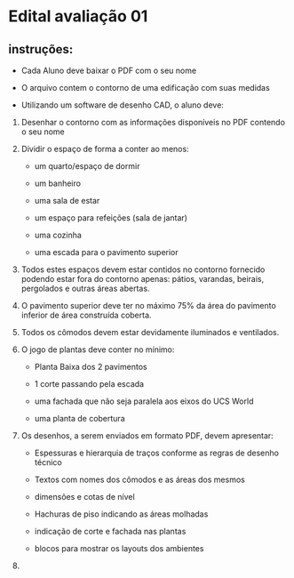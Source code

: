 # Edital avaliação 01

## instruções:

- Cada Aluno deve baixar o PDF com o seu nome

- O arquivo contem o contorno de uma edificação com suas medidas

- Utilizando um software de desenho CAD, o aluno deve:

1. Desenhar o contorno com as informações disponíveis no PDF contendo o seu nome

1. Dividir o espaço de forma a conter ao menos:

    - um quarto/espaço de dormir

    - um banheiro

    - uma sala de estar

    - um espaço para refeições (sala de jantar)

    - uma cozinha

    - uma escada para o pavimento superior

1. Todos estes espaços devem estar contidos no contorno fornecido podendo estar fora do contorno apenas: pátios, varandas, beirais, pergolados e outras áreas abertas.

1. O pavimento superior deve ter no máximo 75% da área do pavimento inferior de área construída coberta.

1. Todos os cômodos devem estar devidamente iluminados e ventilados.

1. O jogo de plantas deve conter no mínimo:

    - Planta Baixa dos 2 pavimentos

    - 1 corte passando pela escada

    - uma fachada que não seja paralela aos eixos do UCS World

    - uma planta de cobertura

1. Os desenhos, a serem enviados em formato PDF, devem apresentar:

    - Espessuras e hierarquia de traços conforme as regras de desenho técnico

    - Textos com nomes dos cômodos e as áreas dos mesmos

    - dimensões e cotas de nível

    - Hachuras de piso indicando as áreas molhadas

    - indicação de corte e fachada nas plantas

    - blocos para mostrar os layouts dos ambientes

1. 

